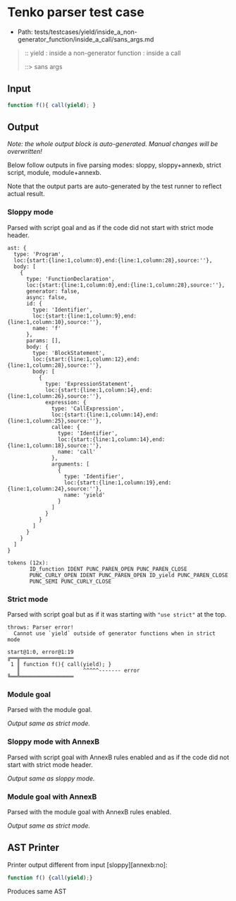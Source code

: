 # Tenko parser test case

- Path: tests/testcases/yield/inside_a_non-generator_function/inside_a_call/sans_args.md

> :: yield : inside a non-generator function : inside a call
>
> ::> sans args

## Input

`````js
function f(){ call(yield); }
`````

## Output

_Note: the whole output block is auto-generated. Manual changes will be overwritten!_

Below follow outputs in five parsing modes: sloppy, sloppy+annexb, strict script, module, module+annexb.

Note that the output parts are auto-generated by the test runner to reflect actual result.

### Sloppy mode

Parsed with script goal and as if the code did not start with strict mode header.

`````
ast: {
  type: 'Program',
  loc:{start:{line:1,column:0},end:{line:1,column:28},source:''},
  body: [
    {
      type: 'FunctionDeclaration',
      loc:{start:{line:1,column:0},end:{line:1,column:28},source:''},
      generator: false,
      async: false,
      id: {
        type: 'Identifier',
        loc:{start:{line:1,column:9},end:{line:1,column:10},source:''},
        name: 'f'
      },
      params: [],
      body: {
        type: 'BlockStatement',
        loc:{start:{line:1,column:12},end:{line:1,column:28},source:''},
        body: [
          {
            type: 'ExpressionStatement',
            loc:{start:{line:1,column:14},end:{line:1,column:26},source:''},
            expression: {
              type: 'CallExpression',
              loc:{start:{line:1,column:14},end:{line:1,column:25},source:''},
              callee: {
                type: 'Identifier',
                loc:{start:{line:1,column:14},end:{line:1,column:18},source:''},
                name: 'call'
              },
              arguments: [
                {
                  type: 'Identifier',
                  loc:{start:{line:1,column:19},end:{line:1,column:24},source:''},
                  name: 'yield'
                }
              ]
            }
          }
        ]
      }
    }
  ]
}

tokens (12x):
       ID_function IDENT PUNC_PAREN_OPEN PUNC_PAREN_CLOSE
       PUNC_CURLY_OPEN IDENT PUNC_PAREN_OPEN ID_yield PUNC_PAREN_CLOSE
       PUNC_SEMI PUNC_CURLY_CLOSE
`````

### Strict mode

Parsed with script goal but as if it was starting with `"use strict"` at the top.

`````
throws: Parser error!
  Cannot use `yield` outside of generator functions when in strict mode

start@1:0, error@1:19
╔══╦═════════════════
 1 ║ function f(){ call(yield); }
   ║                    ^^^^^------- error
╚══╩═════════════════

`````

### Module goal

Parsed with the module goal.

_Output same as strict mode._

### Sloppy mode with AnnexB

Parsed with script goal with AnnexB rules enabled and as if the code did not start with strict mode header.

_Output same as sloppy mode._

### Module goal with AnnexB

Parsed with the module goal with AnnexB rules enabled.

_Output same as strict mode._

## AST Printer

Printer output different from input [sloppy][annexb:no]:

````js
function f() {call(yield);}
````

Produces same AST
